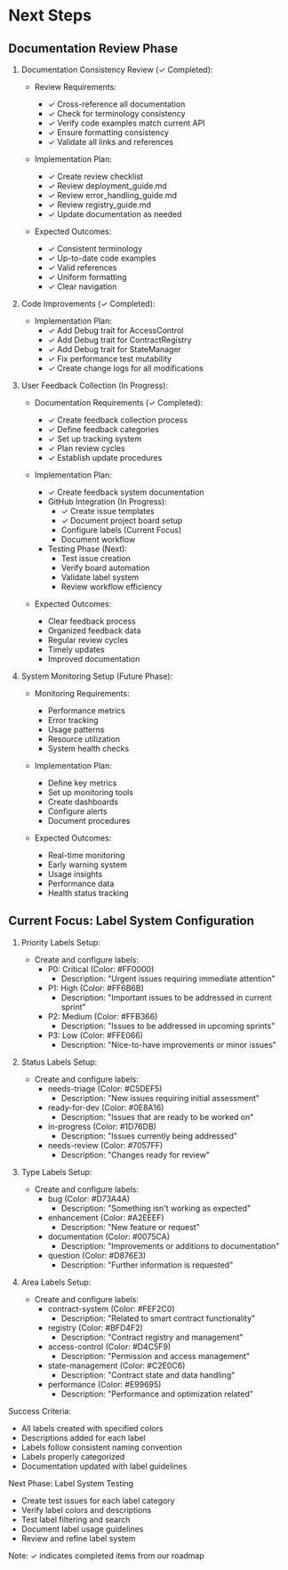 # Next Steps

## Documentation Review Phase

1. Documentation Consistency Review (✓ Completed):
   - Review Requirements:
     * ✓ Cross-reference all documentation
     * ✓ Check for terminology consistency
     * ✓ Verify code examples match current API
     * ✓ Ensure formatting consistency
     * ✓ Validate all links and references
   
   - Implementation Plan:
     * ✓ Create review checklist
     * ✓ Review deployment_guide.md
     * ✓ Review error_handling_guide.md
     * ✓ Review registry_guide.md
     * ✓ Update documentation as needed
   
   - Expected Outcomes:
     * ✓ Consistent terminology
     * ✓ Up-to-date code examples
     * ✓ Valid references
     * ✓ Uniform formatting
     * ✓ Clear navigation

2. Code Improvements (✓ Completed):
   - Implementation Plan:
     * ✓ Add Debug trait for AccessControl
     * ✓ Add Debug trait for ContractRegistry
     * ✓ Add Debug trait for StateManager
     * ✓ Fix performance test mutability
     * ✓ Create change logs for all modifications

3. User Feedback Collection (In Progress):
   - Documentation Requirements (✓ Completed):
     * ✓ Create feedback collection process
     * ✓ Define feedback categories
     * ✓ Set up tracking system
     * ✓ Plan review cycles
     * ✓ Establish update procedures
   
   - Implementation Plan:
     * ✓ Create feedback system documentation
     * GitHub Integration (In Progress):
       - ✓ Create issue templates
       - ✓ Document project board setup
       - Configure labels (Current Focus)
       - Document workflow
     * Testing Phase (Next):
       - Test issue creation
       - Verify board automation
       - Validate label system
       - Review workflow efficiency
   
   - Expected Outcomes:
     * Clear feedback process
     * Organized feedback data
     * Regular review cycles
     * Timely updates
     * Improved documentation

4. System Monitoring Setup (Future Phase):
   - Monitoring Requirements:
     * Performance metrics
     * Error tracking
     * Usage patterns
     * Resource utilization
     * System health checks
   
   - Implementation Plan:
     * Define key metrics
     * Set up monitoring tools
     * Create dashboards
     * Configure alerts
     * Document procedures
   
   - Expected Outcomes:
     * Real-time monitoring
     * Early warning system
     * Usage insights
     * Performance data
     * Health status tracking

## Current Focus: Label System Configuration

1. Priority Labels Setup:
   - Create and configure labels:
     * P0: Critical (Color: #FF0000)
       - Description: "Urgent issues requiring immediate attention"
     * P1: High (Color: #FF6B6B)
       - Description: "Important issues to be addressed in current sprint"
     * P2: Medium (Color: #FFB366)
       - Description: "Issues to be addressed in upcoming sprints"
     * P3: Low (Color: #FFE066)
       - Description: "Nice-to-have improvements or minor issues"

2. Status Labels Setup:
   - Create and configure labels:
     * needs-triage (Color: #C5DEF5)
       - Description: "New issues requiring initial assessment"
     * ready-for-dev (Color: #0E8A16)
       - Description: "Issues that are ready to be worked on"
     * in-progress (Color: #1D76DB)
       - Description: "Issues currently being addressed"
     * needs-review (Color: #7057FF)
       - Description: "Changes ready for review"

3. Type Labels Setup:
   - Create and configure labels:
     * bug (Color: #D73A4A)
       - Description: "Something isn't working as expected"
     * enhancement (Color: #A2EEEF)
       - Description: "New feature or request"
     * documentation (Color: #0075CA)
       - Description: "Improvements or additions to documentation"
     * question (Color: #D876E3)
       - Description: "Further information is requested"

4. Area Labels Setup:
   - Create and configure labels:
     * contract-system (Color: #FEF2C0)
       - Description: "Related to smart contract functionality"
     * registry (Color: #BFD4F2)
       - Description: "Contract registry and management"
     * access-control (Color: #D4C5F9)
       - Description: "Permission and access management"
     * state-management (Color: #C2E0C6)
       - Description: "Contract state and data handling"
     * performance (Color: #E99695)
       - Description: "Performance and optimization related"

Success Criteria:
- All labels created with specified colors
- Descriptions added for each label
- Labels follow consistent naming convention
- Labels properly categorized
- Documentation updated with label guidelines

Next Phase: Label System Testing
- Create test issues for each label category
- Verify label colors and descriptions
- Test label filtering and search
- Document label usage guidelines
- Review and refine label system

Note: ✓ indicates completed items from our roadmap
